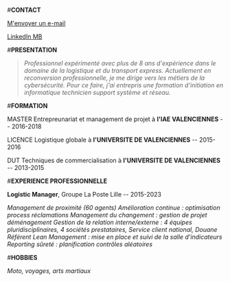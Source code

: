 #**CONTACT**

[M'envoyer un e-mail](mailto:mohamed.bouzarouata@gmail.com)  

[LinkedIn MB](https://linkedin.com/in/MB7M) 

#**PRESENTATION** 
> _Professionnel expérimenté avec plus de 8 ans d'expérience dans le domaine de la logistique et du transport express. Actuellement en reconversion professionnelle, je me dirige vers les métiers de la cybersécurité. Pour ce faire, j'ai entrepris une formation d'initiation en informatique technicien support système et réseau._

#**FORMATION**

MASTER Entrepreunariat et management de projet à **l'IAE VALENCIENNES** -- 2016-2018

LICENCE Logistique globale  à **l'UNIVERSITE DE VALENCIENNES** -- 2015-2016

DUT Techniques de commercialisation à **l'UNIVERSITE DE VALENCIENNES** -- 2013-2015

#**EXPERIENCE PROFESSIONNELLE**

**Logistic Manager**, Groupe La Poste Lille -- 2015-2023

_Management de proximité (60 agents)
Amélioration continue : optimisation process réclamations
Management du changement : gestion de projet déménagement
Gestion de la relation interne/externe : 4 équipes pluridisciplinaires, 4 sociétés
prestataires, Service client national, Douane
Référent Lean Management : mise en place et suivi de la salle d’indicateurs
Reporting sûreté : planification contrôles aléatoires_

#**HOBBIES**

_Moto, voyages, arts martiaux_
